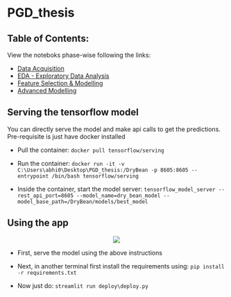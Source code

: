 # PGD_thesis

## Table of Contents:

View the noteboks phase-wise following the links:

- [Data Acquisition](https://nbviewer.org/github/Abhiswain97/PGD_thesis/blob/master/Phase-1-Documentation-notebook.ipynb) 
- [EDA - Exploratory Data Analysis](https://nbviewer.org/github/Abhiswain97/PGD_thesis/blob/master/Phase-2-EDA-notebook.ipynb)
- [Feature Selection & Modelling](https://nbviewer.org/github/Abhiswain97/PGD_thesis/blob/master/Phase-3-Feature-Selection-and-Modelling%20.ipynb)
- [Advanced Modelling](https://nbviewer.org/github/Abhiswain97/PGD_thesis/blob/master/Phase-4-TF-NN.ipynb)


## Serving the tensorflow model

You can directly serve the model and make api calls to get the predictions. Pre-requisite is just have docker installed

- Pull the container: `docker pull tensorflow/serving`

- Run the container: `docker run -it -v C:\Users\abhi0\Desktop\PGD_thesis:/DryBean -p 8605:8605 --entrypoint /bin/bash tensorflow/serving`

- Inside the container, start the model server: `tensorflow_model_server --rest_api_port=8605 --model_name=dry_bean_model --model_base_path=/DryBean/models/best_model`

## Using the app

<p align="center">
  <img src="app.png">
</p>


- First, serve the model using the above instructions

- Next, in another terminal first install the requirements using: `pip install -r requirements.txt`

- Now just do: `streamlit run deploy\deploy.py`



